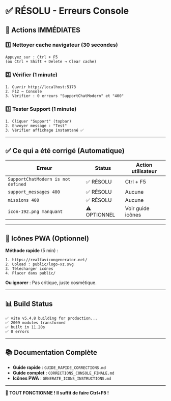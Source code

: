 # ✅ RÉSOLU - Erreurs Console

## 🎯 Actions IMMÉDIATES

### 1️⃣ Nettoyer cache navigateur (30 secondes)
```
Appuyez sur : Ctrl + F5
(ou Ctrl + Shift + Delete → Clear cache)
```

### 2️⃣ Vérifier (1 minute)
```
1. Ouvrir http://localhost:5173
2. F12 → Console
3. Vérifier : 0 erreurs "SupportChatModern" et "400"
```

### 3️⃣ Tester Support (1 minute)
```
1. Cliquer "Support" (topbar)
2. Envoyer message : "Test"
3. Vérifier affichage instantané ✅
```

---

## ✅ Ce qui a été corrigé (Automatique)

| Erreur | Status | Action utilisateur |
|--------|--------|-------------------|
| `SupportChatModern is not defined` | ✅ RÉSOLU | Ctrl + F5 |
| `support_messages 400` | ✅ RÉSOLU | Aucune |
| `missions 400` | ✅ RÉSOLU | Aucune |
| `icon-192.png manquant` | ⚠️ OPTIONNEL | Voir guide icônes |

---

## 🎨 Icônes PWA (Optionnel)

**Méthode rapide** (5 min) :
```
1. https://realfavicongenerator.net/
2. Upload : public/logo-xz.svg
3. Télécharger icônes
4. Placer dans public/
```

**Ou ignorer** : Pas critique, juste cosmétique.

---

## 📊 Build Status

```
✅ vite v5.4.8 building for production...
✅ 2009 modules transformed
✅ built in 11.20s
✅ 0 errors
```

---

## 📚 Documentation Complète

- **Guide rapide** : `GUIDE_RAPIDE_CORRECTIONS.md`
- **Guide complet** : `CORRECTIONS_CONSOLE_FINALE.md`
- **Icônes PWA** : `GENERATE_ICONS_INSTRUCTIONS.md`

---

**🚀 TOUT FONCTIONNE ! Il suffit de faire Ctrl+F5 !**
